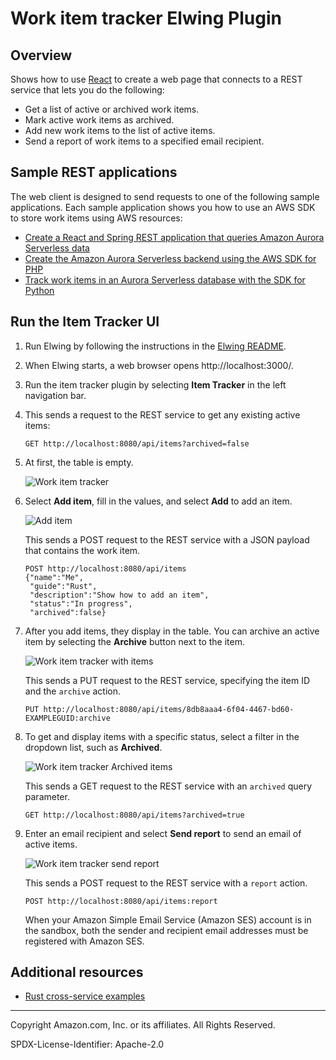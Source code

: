# Work item tracker Elwing Plugin

## Overview

Shows how to use [React](https://reactjs.org/) to create a web page that connects to a REST service that lets you do the following:

- Get a list of active or archived work items.
- Mark active work items as archived.
- Add new work items to the list of active items.
- Send a report of work items to a specified email recipient.

## Sample REST applications

The web client is designed to send requests to one of the following sample applications.
Each sample application shows you how to use an AWS SDK to store work items using AWS
resources:

- [Create a React and Spring REST application that queries Amazon Aurora Serverless data](/javav2/usecases/Creating_Spring_RDS_%20Rest)
- [Create the Amazon Aurora Serverless backend using the AWS SDK for PHP](/php/cross_service/aurora_item_tracker)
- [Track work items in an Aurora Serverless database with the SDK for Python](/python/cross_service/aurora_item_tracker)

## Run the Item Tracker UI

1.  Run Elwing by following the instructions in the [Elwing README](/resources/clients/react/elwing/README.md).
1.  When Elwing starts, a web browser opens http://localhost:3000/.
1.  Run the item tracker plugin by selecting **Item Tracker** in the left navigation bar.
1.  This sends a request to the REST service to get any existing active items:
    ```
    GET http://localhost:8080/api/items?archived=false
    ```
1.  At first, the table is empty.

    ![Work item tracker](images/item-tracker-start.png)

1.  Select **Add item**, fill in the values, and select **Add** to add an item.

    ![Add item](images/item-tracker-add-item.png)

    This sends a POST request to the REST service with a JSON payload that contains the
    work item.

    ```
    POST http://localhost:8080/api/items
    {"name":"Me",
     "guide":"Rust",
     "description":"Show how to add an item",
     "status":"In progress",
     "archived":false}
    ```

1.  After you add items, they display in the table.
    You can archive an active item by selecting the **Archive** button next to the item.

    ![Work item tracker with items](images/item-tracker-all-items.png)

    This sends a PUT request to the REST service, specifying the item ID and the `archive` action.

    ```
    PUT http://localhost:8080/api/items/8db8aaa4-6f04-4467-bd60-EXAMPLEGUID:archive
    ```

1.  To get and display items with a specific status, select a filter in the dropdown list, such as **Archived**.

    ![Work item tracker Archived items](images/item-tracker-archived-items.png)

    This sends a GET request to the REST service with an `archived` query parameter.

    ```
    GET http://localhost:8080/api/items?archived=true
    ```

1.  Enter an email recipient and select **Send report** to send an email of active items.

    ![Work item tracker send report](images/item-tracker-send-report.png)

    This sends a POST request to the REST service with a `report` action.

    ```
    POST http://localhost:8080/api/items:report
    ```

    When your Amazon Simple Email Service (Amazon SES) account is in the sandbox, both the sender and recipient email addresses must be registered with Amazon SES.

## Additional resources

<!--
- [.NET cross-service examples](/dotnetv3/cross-service/README.md)
- [Go cross-service examples](/gov2/cross_service)
- [JavaScript cross-service examples](/javascriptv3/example_code/cross-services)
- [Java cross-service examples](/javav2/usecases)
- [Kotlin cross-service examples](/kotlin/usecases/Readme.md)
- [Python cross-service examples](/python/cross_service/README.md)
-->

- [Rust cross-service examples](/rustv1/cross_service/rest_ses/README.md)

---

Copyright Amazon.com, Inc. or its affiliates. All Rights Reserved.

SPDX-License-Identifier: Apache-2.0
